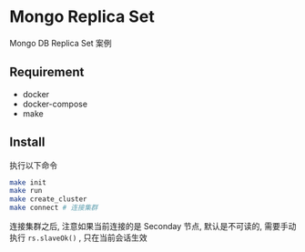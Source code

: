 # Mongo Replica Set

Mongo DB Replica Set 案例

## Requirement

* docker
* docker-compose
* make

## Install

执行以下命令

```bash
make init
make run
make create_cluster
make connect # 连接集群
```

连接集群之后, 注意如果当前连接的是 Seconday 节点, 默认是不可读的, 需要手动执行 `rs.slaveOk()` , 只在当前会话生效
